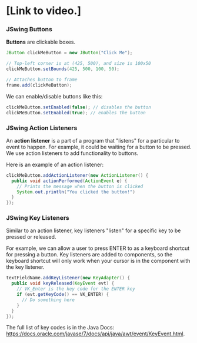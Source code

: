 # [Link to video.]


### JSwing Buttons

**Buttons** are clickable boxes. 

```Java
JButton clickMeButton = new JButton("Click Me");

// Top-left corner is at (425, 500), and size is 100x50
clickMeButton.setBounds(425, 500, 100, 50);

// Attaches button to frame
frame.add(clickMeButton);
```

We can enable/disable buttons like this:

```java
clickMeButton.setEnabled(false); // disables the button
clickMeButton.setEnabled(true); // enables the button
```

### JSwing Action Listeners

An **action listener** is a part of a program that "listens" for a particular to event to happen. For example, it could be waiting for a button to be pressed. We use action listeners to add functionality to buttons.

Here is an example of an action listener:

```Java
clickMeButton.addActionListener(new ActionListener() {  
  public void actionPerformed(ActionEvent e) {
    // Prints the message when the button is clicked
    System.out.println("You clicked the button!")
  }
});
```

### JSwing Key Listeners

Similar to an action listener, key listeners "listen" for a specific key to be pressed or released.

For example, we can allow a user to press ENTER to as a keyboard shortcut for pressing a button. Key listeners are added to components, so the keyboard shortcut will only work when your cursor is in the component with the key listener.

```java
textFieldName.addKeyListener(new KeyAdapter() { 
  public void keyReleased(KeyEvent evt) {
    // VK_Enter is the key code for the ENTER key
    if (evt.getKeyCode() == VK_ENTER) {
      // Do something here
    }
  }
});
```

The full list of key codes is in the Java Docs: https://docs.oracle.com/javase/7/docs/api/java/awt/event/KeyEvent.html.
